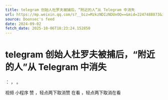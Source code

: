 ```yaml
---
title: telegram 创始人杜罗夫被捕后，“附近的人”从 Telegram 中消失
url: https://mp.weixin.qq.com/s?__biz=MzkzNDIzNDUxOQ==&mid=2247488873&idx=2&sn=f8a680586d0ff67727f92ed1172d6caf
source: Doonsec's feed
date: 2024-09-02
fetch_date: 2025-10-06T18:23:24.152850
---
```


# telegram 创始人杜罗夫被捕后，“附近的人”从 Telegram 中消失

：
，
。

视频
小程序
赞
，轻点两下取消赞
在看
，轻点两下取消在看